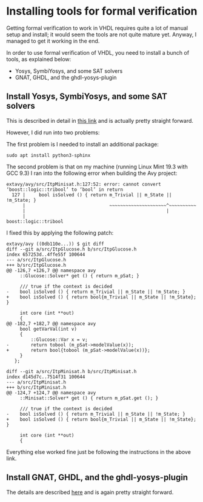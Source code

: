 # Installing tools for formal verification

Getting formal verification to work in VHDL requires quite a lot of manual
setup and install; it would seem the tools are not quite mature yet.
Anyway, I managed to get it working in the end.

In order to use formal verification of VHDL, you need to install a bunch of tools, as explained below:
* Yosys, SymbiYosys, and some SAT solvers
* GNAT, GHDL, and the ghdl-yosys-plugin

## Install Yosys, SymbiYosys, and some SAT solvers
This is described in detail in [this link](https://symbiyosys.readthedocs.io/en/latest/install.html)
and is actually pretty straight forward.

However, I did run into two problems:

The first problem is I needed to install an additional package:

```
sudo apt install python3-sphinx
```

The second problem is that on my machine (running Linux Mint 19.3 with GCC 9.3)
I ran into the following error when building the Avy project:

```
extavy/avy/src/ItpMinisat.h:127:52: error: cannot convert ‘boost::logic::tribool’ to ‘bool’ in return
  127 |     bool isSolved () { return m_Trivial || m_State || !m_State; }
      |                               ~~~~~~~~~~~~~~~~~~~~~^~~~~~~~~~~
      |                                                    |
      |                                                    boost::logic::tribool
```

I fixed this by applying the following patch:

```
extavy/avy ((0db110e...)) $ git diff
diff --git a/src/ItpGlucose.h b/src/ItpGlucose.h
index 657253d..4ffe55f 100644
--- a/src/ItpGlucose.h
+++ b/src/ItpGlucose.h
@@ -126,7 +126,7 @@ namespace avy
     ::Glucose::Solver* get () { return m_pSat; }

     /// true if the context is decided
-    bool isSolved () { return m_Trivial || m_State || !m_State; }
+    bool isSolved () { return bool{m_Trivial || m_State || !m_State}; }

     int core (int **out)
     {
@@ -182,7 +182,7 @@ namespace avy
     bool getVarVal(int v)
     {
         ::Glucose::Var x = v;
-        return tobool (m_pSat->modelValue(x));
+        return bool{tobool (m_pSat->modelValue(x))};
     }
   };

diff --git a/src/ItpMinisat.h b/src/ItpMinisat.h
index d145d7c..7514f31 100644
--- a/src/ItpMinisat.h
+++ b/src/ItpMinisat.h
@@ -124,7 +124,7 @@ namespace avy
     ::Minisat::Solver* get () { return m_pSat.get (); }

     /// true if the context is decided
-    bool isSolved () { return m_Trivial || m_State || !m_State; }
+    bool isSolved () { return bool{m_Trivial || m_State || !m_State}; }

     int core (int **out)
     {
```

Everything else worked fine just be following the instructions in the above link.

## Install GNAT, GHDL, and the ghdl-yosys-plugin

The details are described [here](https://github.com/ghdl/ghdl-yosys-plugin) and is again
pretty straight forward.

